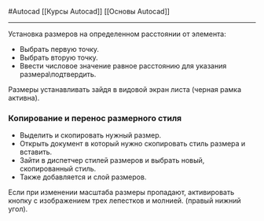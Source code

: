 #Autocad 
[[Курсы Autocad]]
[[Основы Autocad]]
__________
Установка размеров на определенном расстоянии от элемента:
- Выбрать первую точку.
- Выбрать вторую точку.
- Ввести числовое значение равное расстоянию для указания размера\подтвердить.

Размеры устанавливать зайдя в видовой экран листа (черная рамка активна).

### Копирование и перенос размерного стиля
- Выделить и скопировать нужный размер.
- Открыть документ в который нужно скопировать стиль размера и вставить.
- Зайти в диспетчер стилей размеров и выбрать новый, скопированный стиль.
- Также добавляется и слой размеров.

Если при изменении масштаба размеры пропадают, активировать кнопку с изображением трех лепестков и молнией. (правый нижний угол).
